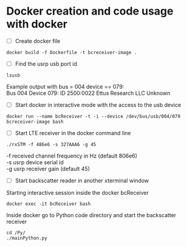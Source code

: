 # Docker creation and code usage with docker

- [ ] Create docker file 
  
```
docker build -f Dockerfile -t bcreceiver-image .
```
  
- [ ] Find the usrp usb port id 
```
lsusb
```
  Example output with bus = 004 device == 079:\
  Bus 004 Device 079: ID 2500:0022 Ettus Research LLC Unknown
  
  
- [ ] Start docker in interactive mode with the access to the usb device 
```
docker run --name bcReceiver -t -i --device /dev/bus/usb/004/079 bcreceiver-image bash
```
- [ ] Start LTE receiver in the docker command line 
```
./rxSTM -f 486e6 -s 327AAA6 -g 45
```
-f  received channel frequency in Hz (default 806e6)\
-s  usrp device serial id\
-g  usrp receiver gain               (default 45)

- [ ] Start backscatter reader in another xterminal window

Starting interactive session inside the docker bcReceiver 
```
docker exec -it bcReceiver bash
```
  
  Inside docker go to Python code directory and start the backscatter receiver 
```
cd /Py/
./mainPython.py
```

